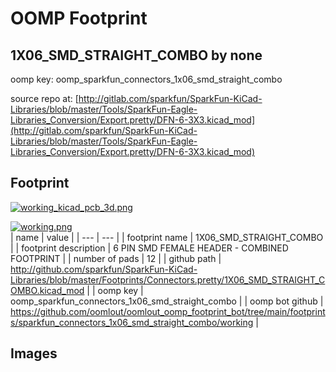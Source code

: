 # OOMP Footprint  
## 1X06_SMD_STRAIGHT_COMBO  by none  
  
oomp key: oomp_sparkfun_connectors_1x06_smd_straight_combo  
  
source repo at: [http://gitlab.com/sparkfun/SparkFun-KiCad-Libraries/blob/master/Tools/SparkFun-Eagle-Libraries_Conversion/Export.pretty/DFN-6-3X3.kicad_mod](http://gitlab.com/sparkfun/SparkFun-KiCad-Libraries/blob/master/Tools/SparkFun-Eagle-Libraries_Conversion/Export.pretty/DFN-6-3X3.kicad_mod)  
## Footprint  
  
[![working_kicad_pcb_3d.png](working_kicad_pcb_3d_600.png)](working_kicad_pcb_3d.png)  
  
[![working.png](working_600.png)](working.png)  
| name | value | 
| --- | --- | 
| footprint name | 1X06_SMD_STRAIGHT_COMBO | 
| footprint description | 6 PIN SMD FEMALE HEADER - COMBINED FOOTPRINT | 
| number of pads | 12 | 
| github path | http://github.com/sparkfun/SparkFun-KiCad-Libraries/blob/master/Footprints/Connectors.pretty/1X06_SMD_STRAIGHT_COMBO.kicad_mod | 
| oomp key | oomp_sparkfun_connectors_1x06_smd_straight_combo | 
| oomp bot github | https://github.com/oomlout/oomlout_oomp_footprint_bot/tree/main/footprints/sparkfun_connectors_1x06_smd_straight_combo/working | 
## Images  
